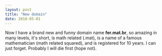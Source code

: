 ```yaml
---
layout: post
title: "New domain"
date: 2018-05-01
---
```


Now I have a brand new and funny domain name **fer.mat.br**, so amazing in
many levels, it's short, is math related (.mat), is a name of a famous mathematician
(math related squared), and is registered for 10 years. I can just forget.
Probably I will die first (hope not).


